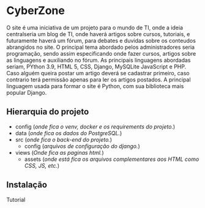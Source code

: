 # CyberZone

 O site é uma iniciativa de um projeto para o mundo de TI, onde a ideia centralseria um blog de TI, onde haverá artigos sobre cursos, tutoriais, e futuramente haverá um fórum, para debates e duvidas sobre os conteudos abrangidos no site.
 O principal tema abordado pelos administradores seria programação, sendo assim especificando onde fazer cursos, artigos sobre as linguagens e auxiliando no fórum. As principais linguagens abordadas seriam, PYthon 3.9, HTML 5, CSS, Django, MySQLite JavaScript e PHP.
 Caso  alguém queira postar um artigo deverá se cadastrar primeiro, caso contrario  terá permissão apenas para ler os artigos postados. 
 A principal linguagem usada para formar o site é Python, com sua biblioteca mais popular Django.

## Hierarquia do projeto


- config (_onde fica o venv, docker e os requirements do projeto._)
- data (_onde fica os dados do PostgreSQL._)
- src (_onde fica o back-end do projeto._)
  - config (_arquivos de configuração do django._)
- views (_Onde fica as paginas html._)
  - assets (_onde está fica os arquivos complementares aos HTML como CSS, JS, etc._)

## Instalação


Tutorial


